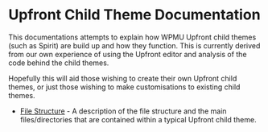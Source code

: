 # Upfront Child Theme Documentation

This documentations attempts to explain how WPMU Upfront child themes (such as Spirit) are build up and how they function. This is currently derived from our own experience of using the Upfront editor and analysis of the code behind the child themes.

Hopefully this will aid those wishing to create their own Upfront child themes, or just those wishing to make customisations to existing child themes.

* [File Structure](file-structure.md) - A description of the file structure and the main files/directories that are contained within a typical Upfront child theme.
